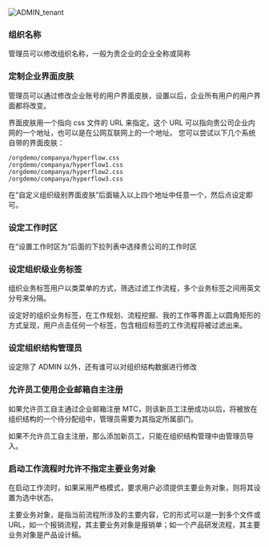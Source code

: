 ![ADMIN_tenant](https://cdn.jsdelivr.net/gh/cnshsliu/static.xhw.mtc/img/doc/admin_tenant.png)

### 组织名称

管理员可以修改组织名称，一般为贵企业的企业全称或简称

### 定制企业界面皮肤

管理员可以通过修改企业账号的用户界面皮肤，设置以后，企业所有用户的用户界面都将改变。

界面皮肤用一个指向 css 文件的 URL 来指定。这个 URL 可以指向贵公司企业内网的一个地址，也可以是在公网互联网上的一个地址。
您可以尝试以下几个系统自带的界面皮肤：

```
/orgdemo/companya/hyperflow.css
/orgdemo/companya/hyperflow1.css
/orgdemo/companya/hyperflow2.css
/orgdemo/companya/hyperflow3.css
```

在“自定义组织级别界面皮肤”后面输入以上四个地址中任意一个，然后点设定即可。

### 设定工作时区

在“设置工作时区为”后面的下拉列表中选择贵公司的工作时区

### 设定组织级业务标签

组织业务标签用户以类菜单的方式，筛选过滤工作流程，多个业务标签之间用英文分号来分隔。

设定好的组织业务标签，在工作规划、流程挖掘、我的工作等界面上以圆角矩形的方式呈现，用户点击任何一个标签，包含相应标签的工作流程将被过滤出来。

### 设定组织结构管理员

设定除了 ADMIN 以外，还有谁可以对组织结构数据进行修改

### 允许员工使用企业邮箱自主注册

如果允许员工自主通过企业邮箱注册 MTC，则该新员工注册成功以后，将被放在组织结构的一个待分配组中，管理员需要为其指定所属部门。

如果不允许员工自主注册，那么添加新员工，只能在组织结构管理中由管理员导入。

### 启动工作流程时允许不指定主要业务对象

在启动工作流时，如果采用严格模式，要求用户必须提供主要业务对象，则将其设置为选中状态。

主要业务对象，是指当前流程所涉及的主要内容，它的形式可以是一到多个文件或 URL，如一个报销流程，其主要业务对象是报销单；如一个产品研发流程，其主要业务对象是产品设计稿。
